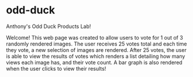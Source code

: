 # odd-duck

Anthony's Odd Duck Products Lab!

Welcome! This web page was created to allow users to vote for 1 out of 3 randomly rendered images. The user receives 25 votes total and each time they vote, a new selection of images are rendered. After 25 votes, the user is able to view the results of votes which renders a list detailing how many views each image has, and their vote count. A bar graph is also rendered when the user clicks to view their results!
